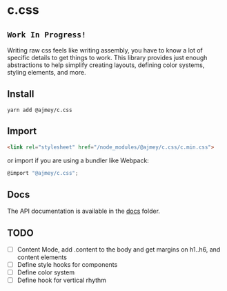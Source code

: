 # c.css

## `Work In Progress!`

Writing raw css feels like writing assembly, you have to know a lot of
specific details to get things to work. This library provides
just enough abstractions to help simplify creating layouts, defining color systems, styling elements, and more.

## Install

`yarn add @ajmey/c.css`

## Import

```html
<link rel="stylesheet" href="/node_modules/@ajmey/c.css/c.min.css">
```

or import if you are using a bundler like Webpack:

```js
@import "@ajmey/c.css";
```

## Docs

The API documentation is available in the [docs](./docs) folder.

## TODO

- [ ] Content Mode, add .content to the body and get margins on h1..h6, and content elements
- [ ] Define style hooks for components
- [ ] Define color system
- [ ] Define hook for vertical rhythm
